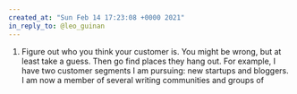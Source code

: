 ```yaml
---
created_at: "Sun Feb 14 17:23:08 +0000 2021"
in_reply_to: @leo_guinan
---
```


1. Figure out who you think your customer is. You might be wrong, but at least take a guess.  Then go find places they hang out. For example, I have two customer segments I am pursuing: new startups and bloggers. I am now a member of several writing communities and groups of